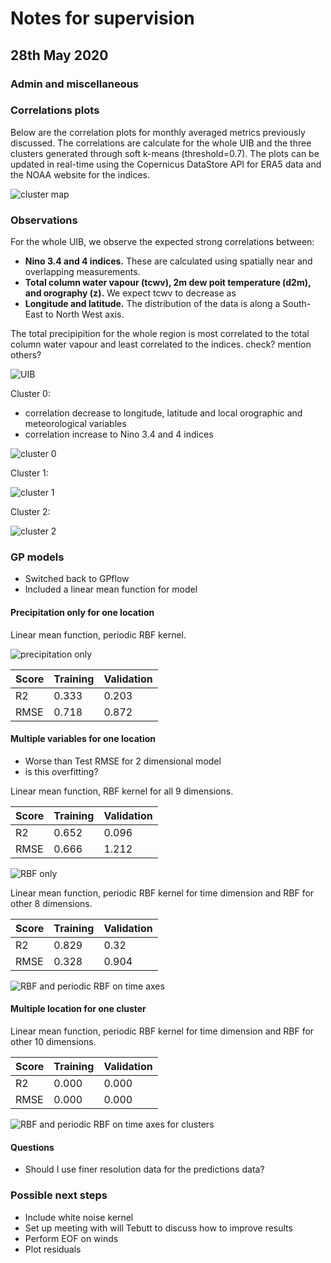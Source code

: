 # Notes for supervision

## 28th May 2020

### Admin and miscellaneous

### Correlations plots

Below are the correlation plots for monthly averaged metrics previously discussed. The correlations are calculate for the whole UIB and the three clusters generated through soft k-means (threshold=0.7). The plots can be updated in real-time using the Copernicus DataStore API for ERA5 data and the NOAA website for the indices.

![cluster map](https://dl.dropboxusercontent.com/s/g73pq99q4w9rw5z/Screenshot%202020-06-01%20at%2023.17.34.png?dl=0)

### Observations

For the whole UIB, we observe the expected strong correlations between:

* __Nino 3.4 and 4 indices.__ These are calculated using spatially near and overlapping measurements. 
* __Total column water vapour (tcwv), 2m dew poit temperature (d2m), and orography (z).__ We expect tcwv to decrease as 
* __Longitude and latitude.__ The distribution of the data is along a South-East to North West axis.

The total precipipition for the whole region is most correlated to the total column water vapour and least correlated to the indices. check? mention others?

![UIB](https://dl.dropboxusercontent.com/s/2plz0hyedfl345x/Screenshot%202020-05-29%20at%2017.12.54.png?dl=0)

Cluster 0:

* correlation decrease to longitude, latitude and local orographic and meteorological variables
* correlation increase to Nino 3.4 and 4 indices

![cluster 0](https://dl.dropboxusercontent.com/s/a3dxtxkf3q0qvty/Screenshot%202020-05-29%20at%2017.13.04.png?dl=0)

Cluster 1:

![cluster 1](https://dl.dropboxusercontent.com/s/az6v41ipjom3vzn/Screenshot%202020-05-29%20at%2017.13.39.png?dl=0)

Cluster 2:

![cluster 2](https://dl.dropboxusercontent.com/s/sjiwmtl1fj714ig/Screenshot%202020-05-29%20at%2017.13.51.png?dl=0)

### GP models

* Switched back to GPflow
* Included a linear mean function for model

#### Precipitation only for one location

Linear mean function, periodic RBF kernel.

![precipitation only](https://dl.dropboxusercontent.com/s/vjv7ht6w3yf6cr2/Screenshot%202020-05-31%20at%2019.07.32.png?dl=0)

| Score | Training | Validation |
| ----- | ---------| ---------- |
| R2    | 0.333    | 0.203      |
| RMSE  | 0.718    | 0.872      |

#### Multiple variables for one location

* Worse than Test RMSE for 2 dimensional model
* is this overfitting?

Linear mean function, RBF kernel for all 9 dimensions.

| Score | Training | Validation |
| ----- | ---------| ---------- |
| R2    | 0.652    | 0.096      |
| RMSE  | 0.666    | 1.212      |

![RBF only](https://dl.dropboxusercontent.com/s/i6geypj4e5lmiln/Screenshot%202020-06-01%20at%2021.43.25.png?dl=0)

Linear mean function, periodic RBF kernel for time dimension and RBF for other 8 dimensions.

| Score | Training | Validation |
| ----- | ---------| ---------- |
| R2    | 0.829    | 0.32       |
| RMSE  | 0.328    | 0.904      |

![RBF and periodic RBF on time axes](https://dl.dropboxusercontent.com/s/ohayaq75i48kam4/Screenshot%202020-06-01%20at%2022.34.32.png?dl=0)

#### Multiple location for one cluster

Linear mean function, periodic RBF kernel for time dimension and RBF for other 10 dimensions.

| Score | Training | Validation |
| ----- | ---------| ---------- |
| R2    | 0.000    | 0.000      |
| RMSE  | 0.000    | 0.000      |

![RBF and periodic RBF on time axes for clusters](https://dl.dropboxusercontent.com/s)

#### Questions

* Should I use finer resolution data for the predictions data?

### Possible next steps

* Include white noise kernel
* Set up meeting with will Tebutt to discuss how to improve results 
* Perform EOF on winds
* Plot residuals

